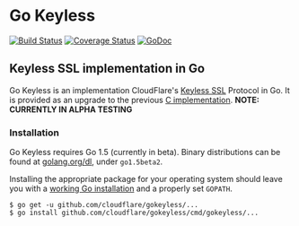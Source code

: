 # Go Keyless

[![Build Status](https://travis-ci.org/cloudflare/gokeyless.png?branch=master)](https://travis-ci.org/cloudflare/gokeyless)
[![Coverage Status](https://coveralls.io/repos/cloudflare/gokeyless/badge.svg?branch=master)](https://coveralls.io/r/cloudflare/gokeyless?branch=master)
[![GoDoc](https://godoc.org/github.com/cloudflare/gokeyless?status.png)](https://godoc.org/github.com/cloudflare/gokeyless)
## Keyless SSL implementation in Go

Go Keyless is an implementation CloudFlare's [Keyless SSL](https://blog.cloudflare.com/keyless-ssl-the-nitty-gritty-technical-details/) Protocol in Go. It is provided as
an upgrade to the previous [C implementation](https://github.com/cloudflare/keyless). **NOTE: CURRENTLY IN ALPHA TESTING**

### Installation
Go Keyless requires Go 1.5 (currently in beta). Binary distributions can be found at [golang.org/dl](https://golang.org/dl/), under `go1.5beta2`.

Installing the appropriate package for your operating system should leave you with a  [working Go
installation](http://golang.org/doc/install) and a properly set `GOPATH`.

```
$ go get -u github.com/cloudflare/gokeyless/...
$ go install github.com/cloudflare/gokeyless/cmd/gokeyless/...
```
